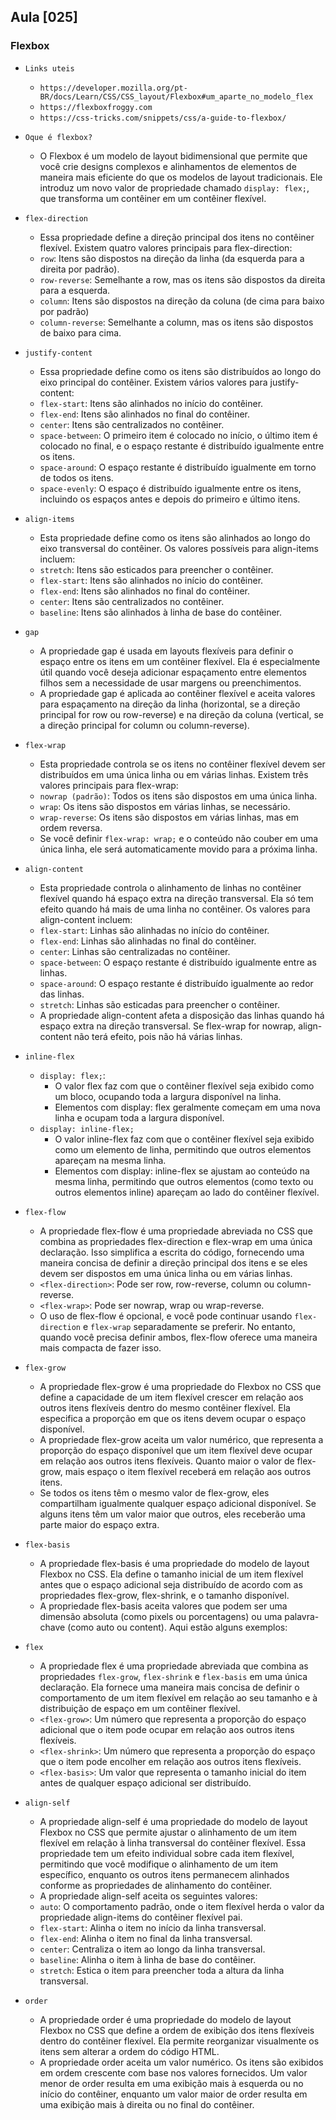 ## Aula [025]

### Flexbox

- `Links uteis`
  - `https://developer.mozilla.org/pt-BR/docs/Learn/CSS/CSS_layout/Flexbox#um_aparte_no_modelo_flex`
  - `https://flexboxfroggy.com`
  - `https://css-tricks.com/snippets/css/a-guide-to-flexbox/`

- `Oque é flexbox?`
  - O Flexbox é um modelo de layout bidimensional que permite que você crie designs complexos e alinhamentos de elementos de maneira mais eficiente do que os modelos de layout tradicionais. Ele introduz um novo valor de propriedade chamado `display: flex;`, que transforma um contêiner em um contêiner flexível.

- `flex-direction`
  - Essa propriedade define a direção principal dos itens no contêiner flexível. Existem quatro valores principais para flex-direction:
  - `row`: Itens são dispostos na direção da linha (da esquerda para a direita por padrão).
  - `row-reverse`: Semelhante a row, mas os itens são dispostos da direita para a esquerda.
  - `column`: Itens são dispostos na direção da coluna (de cima para baixo por padrão)
  - `column-reverse`: Semelhante a column, mas os itens são dispostos de baixo para cima.

- `justify-content`
  - Essa propriedade define como os itens são distribuídos ao longo do eixo principal do contêiner. Existem vários valores para justify-content:
  - `flex-start`: Itens são alinhados no início do contêiner.
  - `flex-end`: Itens são alinhados no final do contêiner.
  - `center`: Itens são centralizados no contêiner.
  - `space-between`: O primeiro item é colocado no início, o último item é colocado no final, e o espaço restante é distribuído igualmente entre os itens.
  - `space-around`: O espaço restante é distribuído igualmente em torno de todos os itens.
  - `space-evenly`: O espaço é distribuído igualmente entre os itens, incluindo os espaços antes e depois do primeiro e último itens.


- `align-items`
  - Esta propriedade define como os itens são alinhados ao longo do eixo transversal do contêiner. Os valores possíveis para align-items incluem:
  - `stretch`: Itens são esticados para preencher o contêiner.
  - `flex-start`: Itens são alinhados no início do contêiner.
  - `flex-end`: Itens são alinhados no final do contêiner.
  - `center`: Itens são centralizados no contêiner.
  - `baseline`: Itens são alinhados à linha de base do contêiner.

- `gap`
  - A propriedade gap é usada em layouts flexíveis para definir o espaço entre os itens em um contêiner flexível. Ela é especialmente útil quando você deseja adicionar espaçamento entre elementos filhos sem a necessidade de usar margens ou preenchimentos.
  - A propriedade gap é aplicada ao contêiner flexível e aceita valores para espaçamento na direção da linha (horizontal, se a direção principal for row ou row-reverse) e na direção da coluna (vertical, se a direção principal for column ou column-reverse).

- `flex-wrap`
  -  Esta propriedade controla se os itens no contêiner flexível devem ser distribuídos em uma única linha ou em várias linhas. Existem três valores principais para flex-wrap:
  -  `nowrap (padrão)`: Todos os itens são dispostos em uma única linha.
  -  `wrap`: Os itens são dispostos em várias linhas, se necessário.
  -  `wrap-reverse`: Os itens são dispostos em várias linhas, mas em ordem reversa.
  -  Se você definir `flex-wrap: wrap;` e o conteúdo não couber em uma única linha, ele será automaticamente movido para a próxima linha.

- `align-content`
  - Esta propriedade controla o alinhamento de linhas no contêiner flexível quando há espaço extra na direção transversal. Ela só tem efeito quando há mais de uma linha no contêiner. Os valores para align-content incluem:
  - `flex-start`: Linhas são alinhadas no início do contêiner.
  - `flex-end`: Linhas são alinhadas no final do contêiner.
  - `center`: Linhas são centralizadas no contêiner.
  - `space-between`: O espaço restante é distribuído igualmente entre as linhas.
  - `space-around`: O espaço restante é distribuído igualmente ao redor das linhas.
  - `stretch`: Linhas são esticadas para preencher o contêiner.
  - A propriedade align-content afeta a disposição das linhas quando há espaço extra na direção transversal. Se flex-wrap for nowrap, align-content não terá efeito, pois não há várias linhas.

- `inline-flex`
  - `display: flex;`:
    - O valor flex faz com que o contêiner flexível seja exibido como um bloco, ocupando toda a largura disponível na linha.
    - Elementos com display: flex geralmente começam em uma nova linha e ocupam toda a largura disponível.
  - `display: inline-flex;`
    - O valor inline-flex faz com que o contêiner flexível seja exibido como um elemento de linha, permitindo que outros elementos apareçam na mesma linha.
    - Elementos com display: inline-flex se ajustam ao conteúdo na mesma linha, permitindo que outros elementos (como texto ou outros elementos inline) apareçam ao lado do contêiner flexível.

- `flex-flow`
  - A propriedade flex-flow é uma propriedade abreviada no CSS que combina as propriedades flex-direction e flex-wrap em uma única declaração. Isso simplifica a escrita do código, fornecendo uma maneira concisa de definir a direção principal dos itens e se eles devem ser dispostos em uma única linha ou em várias linhas.
  - `<flex-direction>`: Pode ser row, row-reverse, column ou column-reverse.
  - `<flex-wrap>`: Pode ser nowrap, wrap ou wrap-reverse.
  - O uso de flex-flow é opcional, e você pode continuar usando `flex-direction` e `flex-wrap` separadamente se preferir. No entanto, quando você precisa definir ambos, flex-flow oferece uma maneira mais compacta de fazer isso.

- `flex-grow`
  - A propriedade flex-grow é uma propriedade do Flexbox no CSS que define a capacidade de um item flexível crescer em relação aos outros itens flexíveis dentro do mesmo contêiner flexível. Ela especifica a proporção em que os itens devem ocupar o espaço disponível.
  - A propriedade flex-grow aceita um valor numérico, que representa a proporção do espaço disponível que um item flexível deve ocupar em relação aos outros itens flexíveis. Quanto maior o valor de flex-grow, mais espaço o item flexível receberá em relação aos outros itens.
  - Se todos os itens têm o mesmo valor de flex-grow, eles compartilham igualmente qualquer espaço adicional disponível. Se alguns itens têm um valor maior que outros, eles receberão uma parte maior do espaço extra.

- `flex-basis`
  - A propriedade flex-basis é uma propriedade do modelo de layout Flexbox no CSS. Ela define o tamanho inicial de um item flexível antes que o espaço adicional seja distribuído de acordo com as propriedades flex-grow, flex-shrink, e o tamanho disponível.
  - A propriedade flex-basis aceita valores que podem ser uma dimensão absoluta (como pixels ou porcentagens) ou uma palavra-chave (como auto ou content). Aqui estão alguns exemplos:

- `flex`
  - A propriedade flex é uma propriedade abreviada que combina as propriedades `flex-grow`, `flex-shrink` e `flex-basis` em uma única declaração. Ela fornece uma maneira mais concisa de definir o comportamento de um item flexível em relação ao seu tamanho e à distribuição de espaço em um contêiner flexível.
  - `<flex-grow>`: Um número que representa a proporção do espaço adicional que o item pode ocupar em relação aos outros itens flexíveis.
  - `<flex-shrink>`: Um número que representa a proporção do espaço que o item pode encolher em relação aos outros itens flexíveis.
  - `<flex-basis>`: Um valor que representa o tamanho inicial do item antes de qualquer espaço adicional ser distribuído.

- `align-self`
  - A propriedade align-self é uma propriedade do modelo de layout Flexbox no CSS que permite ajustar o alinhamento de um item flexível em relação à linha transversal do contêiner flexível. Essa propriedade tem um efeito individual sobre cada item flexível, permitindo que você modifique o alinhamento de um item específico, enquanto os outros itens permanecem alinhados conforme as propriedades de alinhamento do contêiner.
  - A propriedade align-self aceita os seguintes valores:
  - `auto`: O comportamento padrão, onde o item flexível herda o valor da propriedade align-items do contêiner flexível pai.
  - `flex-start`: Alinha o item no início da linha transversal.
  - `flex-end`: Alinha o item no final da linha transversal.
  - `center`: Centraliza o item ao longo da linha transversal.
  - `baseline`: Alinha o item à linha de base do contêiner.
  - `stretch`: Estica o item para preencher toda a altura da linha transversal.

- `order`
  - A propriedade order é uma propriedade do modelo de layout Flexbox no CSS que define a ordem de exibição dos itens flexíveis dentro do contêiner flexível. Ela permite reorganizar visualmente os itens sem alterar a ordem do código HTML.
  - A propriedade order aceita um valor numérico. Os itens são exibidos em ordem crescente com base nos valores fornecidos. Um valor menor de order resulta em uma exibição mais à esquerda ou no início do contêiner, enquanto um valor maior de order resulta em uma exibição mais à direita ou no final do contêiner.
